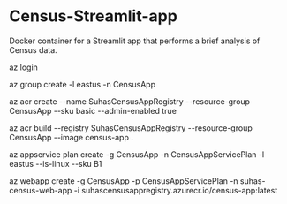 # Census-Streamlit-app
Docker container for a Streamlit app that performs a brief analysis of Census data. 

az login

az group create -l eastus -n CensusApp

az acr create --name SuhasCensusAppRegistry --resource-group CensusApp --sku basic --admin-enabled true

az acr build --registry SuhasCensusAppRegistry --resource-group CensusApp --image census-app .

az appservice plan create -g CensusApp -n CensusAppServicePlan -l eastus --is-linux --sku B1

az webapp create -g CensusApp -p CensusAppServicePlan -n suhas-census-web-app -i suhascensusappregistry.azurecr.io/census-app:latest
